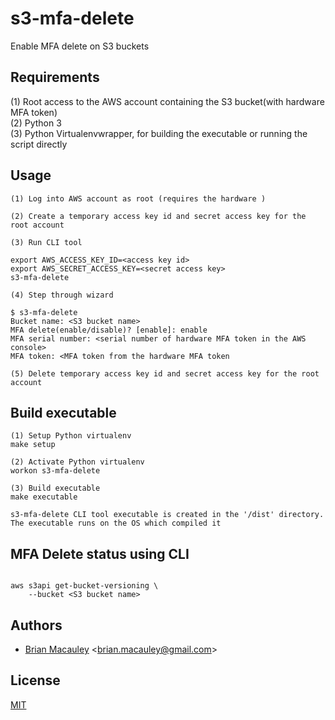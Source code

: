 # s3-mfa-delete

Enable MFA delete on S3 buckets

## Requirements
(1) Root access to the AWS account containing the S3 bucket(with hardware MFA token)  
(2) Python 3  
(3) Python Virtualenvwrapper, for building the executable or running the script directly  


## Usage
```
(1) Log into AWS account as root (requires the hardware )

(2) Create a temporary access key id and secret access key for the root account

(3) Run CLI tool

export AWS_ACCESS_KEY_ID=<access key id>
export AWS_SECRET_ACCESS_KEY=<secret access key>
s3-mfa-delete

(4) Step through wizard

$ s3-mfa-delete
Bucket name: <S3 bucket name>
MFA delete(enable/disable)? [enable]: enable
MFA serial number: <serial number of hardware MFA token in the AWS console>
MFA token: <MFA token from the hardware MFA token

(5) Delete temporary access key id and secret access key for the root account

```


## Build executable
```
(1) Setup Python virtualenv
make setup

(2) Activate Python virtualenv
workon s3-mfa-delete

(3) Build executable
make executable

s3-mfa-delete CLI tool executable is created in the '/dist' directory. The executable runs on the OS which compiled it

```

## MFA Delete status using CLI
```

aws s3api get-bucket-versioning \
    --bucket <S3 bucket name>
```



## Authors
* [Brian Macauley](https://github.com/bmacauley) &lt;brian.macauley@gmail.com&gt;

## License
[MIT](/LICENSE)
